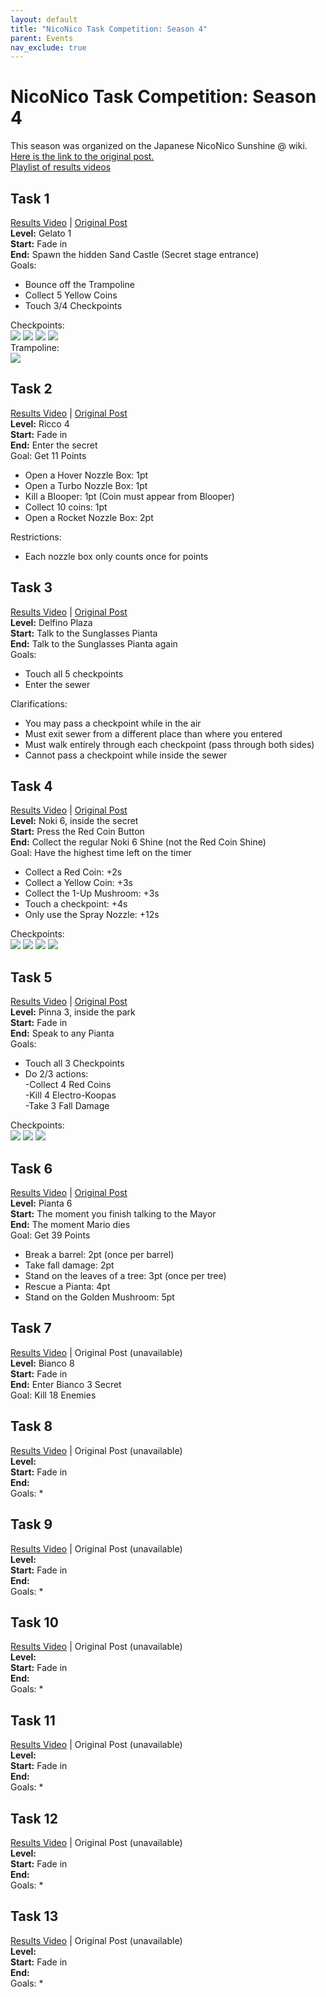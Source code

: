 ```yaml
---
layout: default
title: "NicoNico Task Competition: Season 4"
parent: Events
nav_exclude: true
---
```

# NicoNico Task Competition: Season 4
This season was organized on the Japanese NicoNico Sunshine @ wiki.  
[Here is the link to the original post.](https://www49.atwiki.jp/mario-sunshine/pages/68.html)  
[Playlist of results videos](https://www.youtube.com/playlist?list=PLDQn8zHkFza_TvN_hhPjA0n780zfDiLPP)  

## Task 1
[Results Video](https://www.youtube.com/watch?v=wZ1y4qTgGWA) | [Original Post](https://www49.atwiki.jp/mario-sunshine/pages/69.html)  
**Level:** Gelato 1  
**Start:** Fade in  
**End:** Spawn the hidden Sand Castle (Secret stage entrance)  
Goals: 
* Bounce off the Trampoline
* Collect 5 Yellow Coins
* Touch 3/4 Checkpoints

Checkpoints:  
<img src="/_community/tasks/images/s04t01-1.png"/> <img src="/_community/tasks/images/s04t01-2.png"/> <img src="/_community/tasks/images/s04t01-3.png"/> <img src="/_community/tasks/images/s04t01-4.png"/>  
Trampoline:  
<img src="/_community/tasks/images/s04t01-5.png"/>  

## Task 2
[Results Video](https://www.youtube.com/watch?v=vcO9AUqRRWg) | [Original Post](https://www49.atwiki.jp/mario-sunshine/pages/70.html)  
**Level:** Ricco 4  
**Start:** Fade in  
**End:** Enter the secret  
Goal: Get 11 Points
* Open a Hover Nozzle Box: 1pt
* Open a Turbo Nozzle Box: 1pt
* Kill a Blooper: 1pt (Coin must appear from Blooper)
* Collect 10 coins: 1pt
* Open a Rocket Nozzle Box: 2pt

Restrictions:
* Each nozzle box only counts once for points

## Task 3
[Results Video](https://www.youtube.com/watch?v=CXxKcfhI0L0) | [Original Post](https://www49.atwiki.jp/mario-sunshine/pages/71.html)  
**Level:** Delfino Plaza  
**Start:** Talk to the Sunglasses Pianta  
**End:** Talk to the Sunglasses Pianta again  
Goals: 
* Touch all 5 checkpoints
* Enter the sewer

Clarifications:
* You may pass a checkpoint while in the air
* Must exit sewer from a different place than where you entered
* Must walk entirely through each checkpoint (pass through both sides)
* Cannot pass a checkpoint while inside the sewer

## Task 4
[Results Video](https://www.youtube.com/watch?v=ly_BsxI6msU) | [Original Post](https://www49.atwiki.jp/mario-sunshine/pages/72.html)  
**Level:** Noki 6, inside the secret  
**Start:** Press the Red Coin Button  
**End:** Collect the regular Noki 6 Shine (not the Red Coin Shine)  
Goal: Have the highest time left on the timer
* Collect a Red Coin: +2s
* Collect a Yellow Coin: +3s
* Collect the 1-Up Mushroom: +3s
* Touch a checkpoint: +4s
* Only use the Spray Nozzle: +12s

Checkpoints:  
<img src="/_community/tasks/images/s04t04-1.png"/> <img src="/_community/tasks/images/s04t04-2.png"/> <img src="/_community/tasks/images/s04t04-3.png"/> <img src="/_community/tasks/images/s04t04-4.png"/>  

## Task 5
[Results Video](https://www.youtube.com/watch?v=g0Ez5owg-yo) | [Original Post](https://www49.atwiki.jp/mario-sunshine/pages/73.html)  
**Level:** Pinna 3, inside the park  
**Start:** Fade in  
**End:** Speak to any Pianta  
Goals:  
* Touch all 3 Checkpoints  
* Do 2/3 actions:  
	-Collect 4 Red Coins  
	-Kill 4 Electro-Koopas  
	-Take 3 Fall Damage  

Checkpoints:  
<img src="/_community/tasks/images/s04t05-1.png"/> <img src="/_community/tasks/images/s04t05-2.png"/> <img src="/_community/tasks/images/s04t05-3.png"/>  

## Task 6
[Results Video](https://www.youtube.com/watch?v=s4W0dE1a994) | [Original Post](https://www49.atwiki.jp/mario-sunshine/pages/74.html)  
**Level:** Pianta 6  
**Start:** The moment you finish talking to the Mayor  
**End:** The moment Mario dies  
Goal: Get 39 Points
* Break a barrel: 2pt (once per barrel)
* Take fall damage: 2pt
* Stand on the leaves of a tree: 3pt (once per tree)
* Rescue a Pianta: 4pt
* Stand on the Golden Mushroom: 5pt

## Task 7
[Results Video](https://www.youtube.com/watch?v=emkg4JUW8jI) | Original Post (unavailable)  
**Level:** Bianco 8  
**Start:** Fade in  
**End:** Enter Bianco 3 Secret  
Goal: Kill 18 Enemies

## Task 8
[Results Video](https://www.youtube.com/watch?v=SsbMipzi4RQ) | Original Post (unavailable)  
**Level:**   
**Start:** Fade in  
**End:**   
Goals: 
* 

## Task 9
[Results Video](https://www.youtube.com/watch?v=OAaufK0O_FU) | Original Post (unavailable)  
**Level:**  
**Start:** Fade in  
**End:**  
Goals: 
* 

## Task 10
[Results Video](https://www.youtube.com/watch?v=nhHwiWDGsb0) | Original Post (unavailable)  
**Level:**  
**Start:** Fade in  
**End:**  
Goals: 
* 

## Task 11
[Results Video](https://www.youtube.com/watch?v=47IEL9BNndM) | Original Post (unavailable)  
**Level:**  
**Start:** Fade in  
**End:**  
Goals: 
* 

## Task 12
[Results Video](https://www.youtube.com/watch?v=l523AIgqLd4) | Original Post (unavailable)  
**Level:**  
**Start:** Fade in  
**End:**  
Goals: 
* 

## Task 13
[Results Video](https://www.youtube.com/watch?v=QYtcztdSVvk) | Original Post (unavailable)  
**Level:**  
**Start:** Fade in  
**End:**  
Goals: 
*
